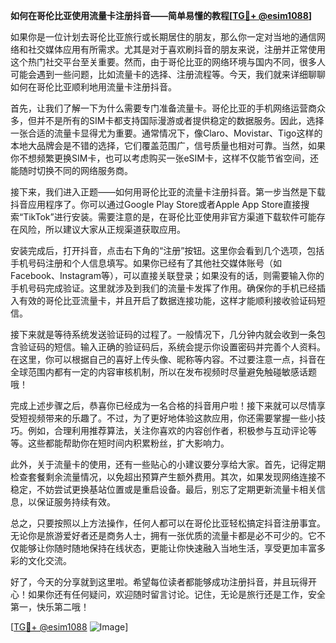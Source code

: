 **如何在哥伦比亚使用流量卡注册抖音——简单易懂的教程[[TG💪+ @esim1088](https://t.me/s/esim1088)]**

如果你是一位计划去哥伦比亚旅行或长期居住的朋友，那么你一定对当地的通信网络和社交媒体应用有所需求。尤其是对于喜欢刷抖音的朋友来说，注册并正常使用这个热门社交平台至关重要。然而，由于哥伦比亚的网络环境与国内不同，很多人可能会遇到一些问题，比如流量卡的选择、注册流程等。今天，我们就来详细聊聊如何在哥伦比亚顺利地用流量卡注册抖音。

首先，让我们了解一下为什么需要专门准备流量卡。哥伦比亚的手机网络运营商众多，但并不是所有的SIM卡都支持国际漫游或者提供稳定的数据服务。因此，选择一张合适的流量卡显得尤为重要。通常情况下，像Claro、Movistar、Tigo这样的本地大品牌会是不错的选择，它们覆盖范围广，信号质量也相对可靠。当然，如果你不想频繁更换SIM卡，也可以考虑购买一张eSIM卡，这样不仅能节省空间，还能随时切换不同的网络服务商。

接下来，我们进入正题——如何用哥伦比亚的流量卡注册抖音。第一步当然是下载抖音应用程序了。你可以通过Google Play Store或者Apple App Store直接搜索“TikTok”进行安装。需要注意的是，在哥伦比亚使用非官方渠道下载软件可能存在风险，所以建议大家从正规渠道获取应用。

安装完成后，打开抖音，点击右下角的“注册”按钮。这里你会看到几个选项，包括手机号码注册和个人信息填写。如果你已经有了其他社交媒体账号（如Facebook、Instagram等），可以直接关联登录；如果没有的话，则需要输入你的手机号码完成验证。这里就涉及到我们的流量卡发挥了作用。确保你的手机已经插入有效的哥伦比亚流量卡，并且开启了数据连接功能，这样才能顺利接收验证码短信。

接下来就是等待系统发送验证码的过程了。一般情况下，几分钟内就会收到一条包含验证码的短信。输入正确的验证码后，系统会提示你设置密码并完善个人资料。在这里，你可以根据自己的喜好上传头像、昵称等内容。不过要注意一点，抖音在全球范围内都有一定的内容审核机制，所以在发布视频时尽量避免触碰敏感话题哦！

完成上述步骤之后，恭喜你已经成为一名合格的抖音用户啦！接下来就可以尽情享受短视频带来的乐趣了。不过，为了更好地体验这款应用，你还需要掌握一些小技巧。例如，合理利用推荐算法，关注你喜欢的内容创作者，积极参与互动评论等等。这些都能帮助你在短时间内积累粉丝，扩大影响力。

此外，关于流量卡的使用，还有一些贴心的小建议要分享给大家。首先，记得定期检查套餐剩余流量情况，以免超出预算产生额外费用。其次，如果发现网络连接不稳定，不妨尝试更换基站位置或是重启设备。最后，别忘了定期更新流量卡相关信息，以保证服务持续有效。

总之，只要按照以上方法操作，任何人都可以在哥伦比亚轻松搞定抖音注册事宜。无论你是旅游爱好者还是商务人士，拥有一张优质的流量卡都是必不可少的。它不仅能够让你随时随地保持在线状态，更能让你快速融入当地生活，享受更加丰富多彩的文化交流。

好了，今天的分享就到这里啦。希望每位读者都能够成功注册抖音，并且玩得开心！如果你还有任何疑问，欢迎随时留言讨论。记住，无论是旅行还是工作，安全第一，快乐第二哦！

[[TG💪+ @esim1088](https://t.me/s/esim1088) ![Image](https://i.postimg.cc/4NQfJmqS/Snipaste-2025-05-13-00-14-12.png)]